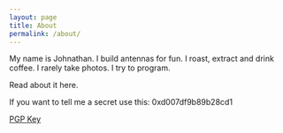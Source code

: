 ```yaml
---
layout: page
title: About
permalink: /about/
---
```


My name is Johnathan. I build antennas for fun. I roast, extract and drink coffee. I rarely take photos. I try to program.

Read about it here.

If you want to tell me a secret use this: 0xd007df9b89b28cd1

[PGP Key](public-keys.asc)



